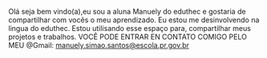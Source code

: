 Olá  seja bem vindo(a),eu sou a aluna Manuely  do eduthec e gostaria de compartilhar com vocẽs o meu aprendizado. 
Eu estou me desinvolvendo na lingua do eduthec.
Estou utilisando  esse espaço para, compartilhar meus projetos e trabalhos.
VOCÊ PODE ENTRAR EN CONTATO COMIGO PELO MEU @Gmail:
manuely.simao.santos@escola.pr.gov.br
